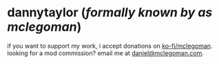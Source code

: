 # dannytaylor (_formally known by as mclegoman_)

if you want to support my work, i accept donations on [ko-fi/mclegoman](https://ko-fi.com/mclegoman).  
looking for a mod commission? email me at [daniel@mclegoman.com](mailto:daniel@mclegoman.com).  
